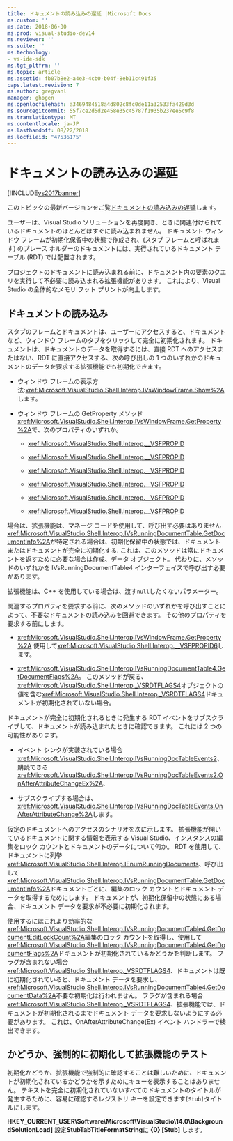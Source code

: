 ```yaml
---
title: ドキュメントの読み込みの遅延 |Microsoft Docs
ms.custom: ''
ms.date: 2018-06-30
ms.prod: visual-studio-dev14
ms.reviewer: ''
ms.suite: ''
ms.technology:
- vs-ide-sdk
ms.tgt_pltfrm: ''
ms.topic: article
ms.assetid: fb07b8e2-a4e3-4cb0-b04f-8eb11c491f35
caps.latest.revision: 7
ms.author: gregvanl
manager: ghogen
ms.openlocfilehash: a3469484518a4d802c8fc0de11a32533fa429d3d
ms.sourcegitcommit: 55f7ce2d5d2e458e35c45787f1935b237ee5c9f8
ms.translationtype: MT
ms.contentlocale: ja-JP
ms.lasthandoff: 08/22/2018
ms.locfileid: "47536175"
---
```

# <a name="delayed-document-loading"></a>ドキュメントの読み込みの遅延
[!INCLUDE[vs2017banner](../../includes/vs2017banner.md)]

このトピックの最新バージョンをご覧[ドキュメントの読み込みの遅延](https://docs.microsoft.com/visualstudio/extensibility/internals/delayed-document-loading)します。  
  
ユーザーは、Visual Studio ソリューションを再度開き、ときに関連付けられているドキュメントのほとんどはすぐに読み込まれません。 ドキュメント ウィンドウ フレームが初期化保留中の状態で作成され、(スタブ フレームと呼ばれます) のプレース ホルダーのドキュメントには、実行されているドキュメント テーブル (RDT) では配置されます。  
  
 プロジェクトのドキュメントに読み込まれる前に、ドキュメント内の要素のクエリを実行して不必要に読み込まれる拡張機能があります。 これにより、Visual Studio の全体的なメモリ フット プリントが向上します。  
  
## <a name="document-loading"></a>ドキュメントの読み込み  
 スタブのフレームとドキュメントは、ユーザーにアクセスすると、ドキュメントなど、ウィンドウ フレームのタブをクリックして完全に初期化されます。 ドキュメントは、ドキュメントのデータを取得するには、直接 RDT へのアクセスまたはない、RDT に直接アクセスする、次の呼び出しの 1 つのいずれかのドキュメントのデータを要求する拡張機能でも初期化できます。  
  
-   ウィンドウ フレームの表示方法:<xref:Microsoft.VisualStudio.Shell.Interop.IVsWindowFrame.Show%2A>します。  
  
-   ウィンドウ フレームの GetProperty メソッド<xref:Microsoft.VisualStudio.Shell.Interop.IVsWindowFrame.GetProperty%2A>で、次のプロパティのいずれか。  
  
    -   <xref:Microsoft.VisualStudio.Shell.Interop.__VSFPROPID>  
  
    -   <xref:Microsoft.VisualStudio.Shell.Interop.__VSFPROPID>  
  
    -   <xref:Microsoft.VisualStudio.Shell.Interop.__VSFPROPID>  
  
    -   <xref:Microsoft.VisualStudio.Shell.Interop.__VSFPROPID>  
  
    -   <xref:Microsoft.VisualStudio.Shell.Interop.__VSFPROPID>  
  
    -   <xref:Microsoft.VisualStudio.Shell.Interop.__VSFPROPID>  
  
 場合は、拡張機能は、マネージ コードを使用して、呼び出す必要はありません<xref:Microsoft.VisualStudio.Shell.Interop.IVsRunningDocumentTable.GetDocumentInfo%2A>が特定される場合は、初期化保留中の状態では、ドキュメントまたはドキュメントが完全に初期化する. これは、このメソッドは常にドキュメントを返すために必要な場合は作成、データ オブジェクト。 代わりに、メソッドのいずれかを IVsRunningDocumentTable4 インターフェイスで呼び出す必要があります。  
  
 拡張機能は、C++ を使用している場合は、渡す`null`したくないパラメーター。  
  
 関連するプロパティを要求する前に、次のメソッドのいずれかを呼び出すことによって、不要なドキュメントの読み込みを回避できます。 その他のプロパティを要求する前にします。  
  
-   <xref:Microsoft.VisualStudio.Shell.Interop.IVsWindowFrame.GetProperty%2A> 使用して<xref:Microsoft.VisualStudio.Shell.Interop.__VSFPROPID6>します。  
  
-   <xref:Microsoft.VisualStudio.Shell.Interop.IVsRunningDocumentTable4.GetDocumentFlags%2A>。 このメソッドが戻る、<xref:Microsoft.VisualStudio.Shell.Interop._VSRDTFLAGS4>オブジェクトの値を含む<xref:Microsoft.VisualStudio.Shell.Interop._VSRDTFLAGS4>ドキュメントが初期化されていない場合。  
  
 ドキュメントが完全に初期化されるときに発生する RDT イベントをサブスクライブして、ドキュメントが読み込まれたときに確認できます。 これには 2 つの可能性があります。  
  
-   イベント シンクが実装されている場合<xref:Microsoft.VisualStudio.Shell.Interop.IVsRunningDocTableEvents2>、購読できる<xref:Microsoft.VisualStudio.Shell.Interop.IVsRunningDocTableEvents2.OnAfterAttributeChangeEx%2A>、  
  
-   サブスクライブする場合は、<xref:Microsoft.VisualStudio.Shell.Interop.IVsRunningDocTableEvents.OnAfterAttributeChange%2A>します。  
  
 仮定のドキュメントへのアクセスのシナリオを次に示します。 拡張機能が開いているドキュメントに関する情報を表示する Visual Studio、インスタンスの編集をロック カウントとドキュメントのデータについて何か。 RDT を使用して、ドキュメントに列挙<xref:Microsoft.VisualStudio.Shell.Interop.IEnumRunningDocuments>、呼び出して<xref:Microsoft.VisualStudio.Shell.Interop.IVsRunningDocumentTable.GetDocumentInfo%2A>ドキュメントごとに、編集のロック カウントとドキュメント データを取得するためにします。 ドキュメントが、初期化保留中の状態にある場合、ドキュメント データを要求が不必要に初期化されます。  
  
 使用するにはこれより効率的な<xref:Microsoft.VisualStudio.Shell.Interop.IVsRunningDocumentTable4.GetDocumentEditLockCount%2A>編集のロック カウントを取得し、使用して<xref:Microsoft.VisualStudio.Shell.Interop.IVsRunningDocumentTable4.GetDocumentFlags%2A>ドキュメントが初期化されているかどうかを判断します。 フラグが含まれない場合<xref:Microsoft.VisualStudio.Shell.Interop._VSRDTFLAGS4>、ドキュメントは既に初期化されていると、ドキュメント データを要求し、<xref:Microsoft.VisualStudio.Shell.Interop.IVsRunningDocumentTable4.GetDocumentData%2A>不要な初期化は行われません。 フラグが含まれる場合<xref:Microsoft.VisualStudio.Shell.Interop._VSRDTFLAGS4>、拡張機能では、ドキュメントが初期化されるまでドキュメント データを要求しないようにする必要があります。 これは、OnAfterAttributeChange(Ex) イベント ハンドラーで検出できます。  
  
## <a name="testing-extensions-to-see-if-they-force-initialization"></a>かどうか、強制的に初期化して拡張機能のテスト  
 初期化かどうか、拡張機能で強制的に確認することは難しいために、ドキュメントが初期化されているかどうかを示すためにキューを表示することはありません。 テキストを完全に初期化されていないすべてのドキュメントのタイトルが発生するために、容易に確認するレジストリ キーを設定できます`[Stub]`タイトルにします。  
  
 **HKEY_CURRENT_USER\Software\Microsoft\VisualStudio\14.0\BackgroundSolutionLoad]** 設定**StubTabTitleFormatString**に **{0} [Stub]** します。


